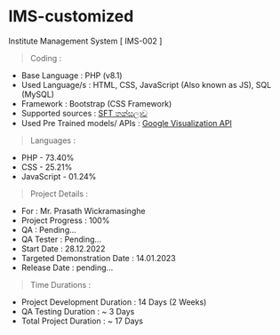 # IMS-customized
Institute Management System
[ IMS-002 ]

> Coding :
- Base Language : PHP (v8.1)
- Used Language/s : HTML, CSS, JavaScript (Also known as JS), SQL (MySQL)
- Framework : Bootstrap (CSS Framework)
- Supported sources : [SFT තක්සලාව](https://sftthaksalawa.com)
- Used Pre Trained models/ APIs : [Google Visualization API](https://developers.google.com/chart/interactive/docs/reference)

> Languages :
- PHP         - 73.40%
- CSS         - 25.21%
- JavaScript  - 01.24%

> Project Details :
- For : Mr. Prasath Wickramasinghe
- Project Progress : 100%
- QA : Pending...
- QA Tester : Pending...
- Start Date : 28.12.2022
- Targeted Demonstration Date : 14.01.2023
- Release Date : pending...

> Time Durations : 
- Project Development Duration : 14 Days (2 Weeks)
- QA Testing Duration : ~ 3 Days
- Total Project Duration : ~ 17 Days